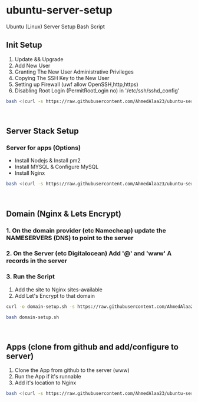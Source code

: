 # ubuntu-server-setup
Ubuntu (Linux) Server Setup Bash Script

## Init Setup

1. Update && Upgrade
2. Add New User
3. Granting The New User Administrative Privileges
4. Copying The SSH Key to the New User
5. Setting up Firewall (uwf allow OpenSSH,http,https)
6. Disabling Root Login (PermitRootLogin no) in '/etc/ssh/sshd_config'


```bash
bash <(curl -s https://raw.githubusercontent.com/AhmedAlaa23/ubuntu-server-setup/main/init-setup.sh)
```

<br/>

## Server Stack Setup

### Server for apps (Options)
- Install Nodejs & Install pm2
- Install MYSQL & Configure MySQL
- Install Nginx

```bash
bash <(curl -s https://raw.githubusercontent.com/AhmedAlaa23/ubuntu-server-setup/main/stack-setup.sh)
```

<br/>

## Domain (Nginx & Lets Encrypt)
### 1. On the domain provider (etc Namecheap) update the NAMESERVERS (DNS) to point to the server

### 2. On the Server (etc Digitalocean) Add '@' and 'www' A records in the server

### 3. Run the Script
1. Add the site to Nginx sites-available
2. Add Let's Encrypt to that domain


```bash
curl -o domain-setup.sh -s https://raw.githubusercontent.com/AhmedAlaa23/ubuntu-server-setup/main/domain-setup.sh

bash domain-setup.sh
```

<br/>

## Apps (clone from github and add/configure to server)
1. Clone the App from github to the server (www)
2. Run the App if it's runnable
3. Add it's location to Nginx


```bash
bash <(curl -s https://raw.githubusercontent.com/AhmedAlaa23/ubuntu-server-setup/main/app-setup.sh)
```
